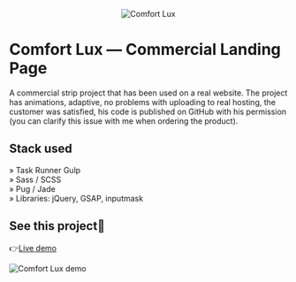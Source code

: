 <div align='center'><img src='https://i.imgur.com/dxoLnYa.jpg' alt='Comfort Lux'/></div>

# Comfort Lux — Commercial Landing Page

A commercial strip project that has been used on a real website. The project has animations, adaptive, no problems with uploading to real hosting, the customer was satisfied, his code is published on GitHub with his permission (you can clarify this issue with me when ordering the product).

## Stack used

» Task Runner Gulp\
» Sass / SCSS\
» Pug / Jade\
» Libraries: jQuery, GSAP, inputmask

## See this project🌴

👉[Live demo](http://comfort-lux.vercel.app/)

![Comfort Lux demo](https://lorneyq.vercel.app/_next/image?url=%2F_next%2Fstatic%2Fmedia%2Fcomfort-lux.e826360f.jpg&w=3840&q=75)
